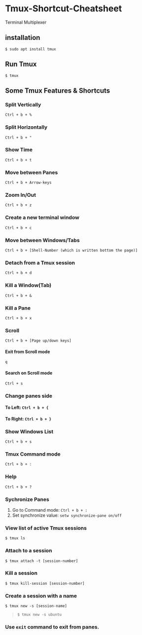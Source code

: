 # Tmux-Shortcut-Cheatsheet
Terminal Multiplexer

## installation
` $ sudo apt install tmux `

## Run Tmux
` $ tmux `

## Some Tmux Features & Shortcuts
### Split Vertically
` Ctrl + b + % `
### Split Horizontally
` Ctrl + b + " `
### Show Time
` Ctrl + b + t `
### Move between Panes
` Ctrl + b + Arrow-keys `
### Zoom In/Out
` Ctrl + b + z `
### Create a new terminal window
` Ctrl + b + c `
### Move between Windows/Tabs
` Ctrl + b + [Shell-Number (which is written bottom the page)] `
### Detach from a Tmux session
` Ctrl + b + d `
### Kill a Window(Tab)
` Ctrl + b + & `
### Kill a Pane
` Ctrl + b + x `
### Scroll
` Ctrl + b + [Page up/down keys] `
#### Exit from Scroll mode
` q `
#### Search on Scroll mode
` Ctrl + s `
### Change panes side
#### To Left: ` Ctrl + b + { `
#### To Right: ` Ctrl + b + } `
### Show Windows List
` Ctrl + b + s `
### Tmux Command mode
` Ctrl + b + : `
### Help
` Ctrl + b + ? `
### Sychronize Panes
1. Go to Command mode:
` Ctrl + b + : `
2. Set synchronize value:
` setw synchronize-pane on/off ` 
### View list of active Tmux sessions
` $ tmux ls `
### Attach to a session
` $ tmux attach -t [session-number] `
### Kill a session 
` $ tmux kill-session [session-number] `
### Create a session with a name
` $ tmux new -s [session-name] `
> ` $ tmux new -s ubuntu `

### Use `exit` command to exit from panes.

